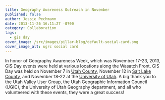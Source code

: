 ```yaml
---
title: Geography Awareness Outreach in November
published: false
author: Jessie Pechmann
date: 2013-11-26 16:11:27 -0700
category: Collaboration
tags:
  - gis day
cover_image: /src/images/pillar-blog/default-social-card.png
cover_image_alt: ugrc social card
---
```


<p>In honor of Geography Awareness Week, which was November 17-23, 2013, GIS Day events were held at various locations along the Wasatch Front. GIS Day was held on November 7 in <a href="https://docs.google.com/file/d/0B9jPX7xfMfYZLU1fMi03cVp4QzQ/edit">Utah County</a>, November 12 in <a href="https://docs.google.com/file/d/0B2TozNhMXSiebU8xRWxoRFRGQnc/edit">Salt Lake County</a>, and November 18-22 at the <a href="https://docs.google.com/file/d/0B2TozNhMXSied3l6eFJlaE41bjg/edit">University of Utah</a>. A big thank you to the Utah Valley User Group, the Utah Geographic Information Council (UGIC), the University of Utah Geography department, and all who volunteered with these events, they were a great success!</p>
